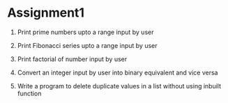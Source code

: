 # Assignment1

1. Print prime numbers upto a range input by user

2. Print Fibonacci series upto a range input by user 

3. Print factorial of number input by user

4. Convert an integer input by user into binary equivalent and vice versa 

5. Write a program to delete duplicate values in a list without using inbuilt function
